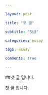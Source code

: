 ```yaml
---

layout: post

title: "첫 글"

subtitle: "첫글"

categories: essay

tags: essay

comments: true

---
```


##첫 글 입니다.

첫 글 입니다.
